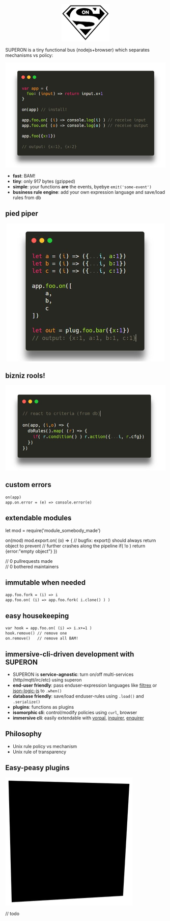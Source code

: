 <center>
	<img width="30%" src="https://raw.githubusercontent.com/coderofsalvation/superon/master/img/logo.png"/>

</center>

SUPERON is a tiny functional bus (nodejs+browser) which separates mechanisms vs policy:

<center>
	<img src="https://raw.githubusercontent.com/coderofsalvation/superon/master/img/a.JPG"/>
</center>

* **fast**: BAM!
* **tiny**: only 917 bytes (gzipped)
* **simple**: your functions **are** the events, byebye `emit('some-event')`
* **business rule engine**: add your own expression language and save/load rules from db

## pied piper

<center> 
	<img src="https://raw.githubusercontent.com/coderofsalvation/superon/master/img/c.JPG"/>
</center>

## bizniz rools!

<center> 
	<img src="https://raw.githubusercontent.com/coderofsalvation/superon/master/img/b.JPG"/>
</center>

## custom errors

```
on(app)
app.on.error = (e) => console.error(e)
```

## extendable modules

let mod = require('module_somebody_made')

on(mod)
mod.export.on( (o) => {
  // bugfix: export() should always return object to prevent
  //         further crashes along the pipeline
  if( !o ) return {error:"empty object"}
})

// 0 pullrequests made                        
// 0 bothered maintainers

## immutable when needed 

```
app.foo.fork = (i) => i 
app.foo.on( (i) => app.foo.fork( i.clone() ) )
```

## easy housekeeping 


```
var hook = app.foo.on( (i) => i.x+=1 )
hook.remove() // remove one
on.remove()   // remove all BAM!

```

## immersive-cli-driven development with SUPERON 

* SUPERON is **service-agnostic**: turn on/off multi-services (http/mqtt/irc/etc) using superon
* **end-user friendly**: pass enduser-expression languages like [filtrex](https://npmjs.com/filtrex) or [json-logic-js](https://npmjs.com/json-logic-js) to `.when()`
* **database friendly**: save/load enduser-rules using `.load()` and `.serialize()`
* **plugins**: functions as plugins
* **isomorphic cli**: control/modify policies using `curl`, browser
* **immersive cli**: easily extendable with [vorpal](https://npmjs.com/vorpal), [inquirer](https://npmjs.com/inquirer), [enquirer](https://npmjs.com/enquirer)


## Philosophy

* Unix rule policy vs mechanism
* Unix rule of transparency 

## Easy-peasy plugins

<img src="https://raw.githubusercontent.com/coderofsalvation/superon/master/img/test.svg"/>

// todo
